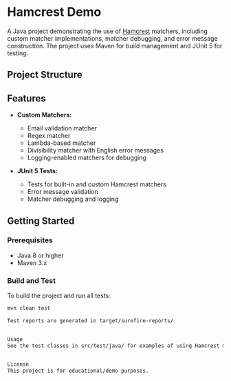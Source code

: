 # Hamcrest Demo

A Java project demonstrating the use of [Hamcrest](http://hamcrest.org/) matchers, including custom matcher implementations, matcher debugging, and error message construction. The project uses Maven for build management and JUnit 5 for testing.

## Project Structure

## Features

- **Custom Matchers:**
    - Email validation matcher
    - Regex matcher
    - Lambda-based matcher
    - Divisibility matcher with English error messages
    - Logging-enabled matchers for debugging

- **JUnit 5 Tests:**
    - Tests for built-in and custom Hamcrest matchers
    - Error message validation
    - Matcher debugging and logging

## Getting Started

### Prerequisites

- Java 8 or higher
- Maven 3.x

### Build and Test

To build the project and run all tests:

```sh
mvn clean test

Test reports are generated in target/surefire-reports/.


Usage
See the test classes in src/test/java/ for examples of using Hamcrest matchers and writing custom matchers.


License
This project is for educational/demo purposes.